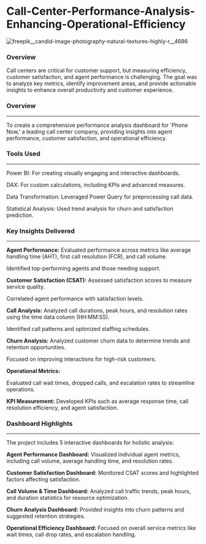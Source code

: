 # Call-Center-Performance-Analysis-Enhancing-Operational-Efficiency

![freepik__candid-image-photography-natural-textures-highly-r__4686](https://github.com/user-attachments/assets/0e7a9d16-a0cc-401f-ab64-67ce69d4834e)





### Overview

Call centers are critical for customer support, but measuring efficiency, customer satisfaction, and agent performance is challenging. The goal was to analyze key metrics, identify improvement areas, and provide actionable insights to enhance overall productivity and customer experience.

### Overview

---

To create a comprehensive performance analysis dashboard for 'Phone Now,' a leading call center company, providing insights into agent performance, customer satisfaction, and operational efficiency.  
### Tools Used

---

Power BI: For creating visually engaging and interactive dashboards.

DAX: For custom calculations, including KPIs and advanced measures.

Data Transformation: Leveraged Power Query for preprocessing call data.

Statistical Analysis: Used trend analysis for churn and satisfaction prediction.


### Key Insights Delivered

---

**Agent Performance:**
Evaluated performance across metrics like average handling time (AHT), first call resolution (FCR), and call volume.

Identified top-performing agents and those needing support.

**Customer Satisfaction (CSAT):**
Assessed satisfaction scores to measure service quality.

Correlated agent performance with satisfaction levels.

**Call Analysis:**
Analyzed call durations, peak hours, and resolution rates using the time data column (HH:MM:SS).

Identified call patterns and optimized staffing schedules.

**Churn Analysis:**
Analyzed customer churn data to determine trends and retention opportunities.

Focused on improving interactions for high-risk customers.

**Operational Metrics:**

Evaluated call wait times, dropped calls, and escalation rates to streamline operations.

**KPI Measurement:**
Developed KPIs such as average response time, call resolution efficiency, and agent satisfaction.

### Dashboard Highlights

---

The project includes 5 interactive dashboards for holistic analysis:

**Agent Performance Dashboard:**
Visualized individual agent metrics, including call volume, average handling time, and resolution rates.

**Customer Satisfaction Dashboard:**
Monitored CSAT scores and highlighted factors affecting satisfaction.

**Call Volume & Time Dashboard:**
Analyzed call traffic trends, peak hours, and duration statistics for resource optimization.

**Churn Analysis Dashboard:**
Provided insights into churn patterns and suggested retention strategies.

**Operational Efficiency Dashboard:**
Focused on overall service metrics like wait times, call drop rates, and escalation handling.

